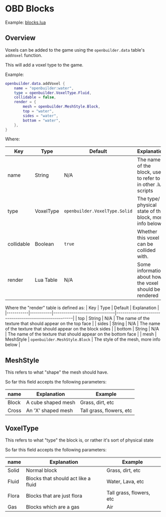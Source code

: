 # OBD Blocks

Example: [blocks.lua](https://github.com/Hopson97/open-builder/blob/master/game/blocks.lua)

## Overview

Voxels can be added to the game using the `openbuilder.data` table's `addVoxel` function.

This will add a voxel type to the game.


Example:

```lua
openbuilder.data.addVoxel {
    name = "openbuilder:water",
    type = openbuilder.VoxelType.Fluid,
    collidable = false,
    render = {
        mesh = openbuilder.MeshStyle.Block,
        top = "water",
        sides = "water",
        bottom = "water",
    },
}
```

Where:

| Key            | Type           | Default                         | Explanation                                                      | 
|----------------|----------------|---------------------------------|--------------------------------------------------------|
| name           | String         | N/A                             | The name of the block, used to refer to it in other .lua scripts |
| type           | VoxelType      | `openbuilder.VoxelType.Solid`   | The type/ physical state of the block, more info below         |
| collidable     | Boolean        | `true`                          | Whether this voxel can be collided with.                        |
| render         | Lua Table      | N/A                             | Some information about how the voxel should be rendered        |

Where the "render" table is defined as:
| Key       | Type      | Default                       | Explanation                                                      | 
|-----------|-----------|-------------------------------|--------------------------------------------------------|
| top       | String    | N/A                           | The name of the texture that should appear on the top face     |
| sides     | String    | N/A                           | The name of the texture that should appear on the block sides  |
| bottom    | String    | N/A                           | The name of the texture that should appear on the bottom face  |
| mesh      | MeshStyle | `openbuilder.MeshStyle.Block` | The style of the mesh, more info below                         |



## MeshStyle

This refers to what "shape" the mesh should have.

So far this field accepts the following parameters:

| name  | Explanation        | Example                  |
|-------|--------------------|--------------------------|
| Block | A cube shaped mesh | Grass, dirt, etc         |
| Cross | An 'X' shaped mesh | Tall grass, flowers, etc |

## VoxelType

This refers to what "type" the block is, or rather it's sort of physical state

So far this field accepts the following parameters:

| name  | Explanation                         | Example                  |
|-------|-------------------------------------|--------------------------|
| Solid | Normal block                        | Grass, dirt, etc         |
| Fluid | Blocks that should act like a fluid | Water, Lava, etc         |
| Flora | Blocks that are just flora          | Tall grass, flowers, etc |
| Gas   | Blocks which are a gas              | Air                      |